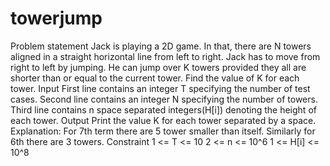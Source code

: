 # towerjump
Problem statement
Jack is playing a 2D game. In that, there are N towers aligned in a straight horizontal line from left to right. Jack has to move from right to left by jumping. He can jump over K towers provided they all are shorter than or equal to the current tower. Find the value of K for each tower.
Input
First line contains an integer T specifying the number of test cases.
Second line contains an integer N specifying the number of towers.
Third line contains n space separated integers(H[i]) denoting the height of each tower.
Output
Print the value K for each tower separated by a space.
Explanation: For 7th term there are 5 tower smaller than itself.
Similarly for 6th there are 3 towers.
Constraint
1 <= T <= 10
2 <= n <= 10^6
1 <= H[i] <= 10^8
